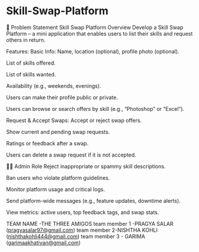# Skill-Swap-Platform 
📝 Problem Statement
Skill Swap Platform
Overview
Develop a Skill Swap Platform – a mini application that enables users to list their skills and request others in return.

Features:
Basic Info: Name, location (optional), profile photo (optional).

List of skills offered.

List of skills wanted.

Availability (e.g., weekends, evenings).

Users can make their profile public or private.

Users can browse or search offers by skill (e.g., “Photoshop” or “Excel”).

Request & Accept Swaps:
Accept or reject swap offers.

Show current and pending swap requests.

Ratings or feedback after a swap.

Users can delete a swap request if it is not accepted.

👩‍💻 Admin Role
Reject inappropriate or spammy skill descriptions.

Ban users who violate platform guidelines.

Monitor platform usage and critical logs.

Send platform-wide messages (e.g., feature updates, downtime alerts).

View metrics: active users, top feedback tags, and swap stats.



TEAM NAME -THE THREE AMIGOS 
team member 1 -PRAGYA SALAR (pragyasalar97@gmail.com)
team member 2-NISHTHA KOHLI (nishthakohli444@gmail.com)
team member 3 - GARIMA (garimaakhatiyan@gmail.com)
